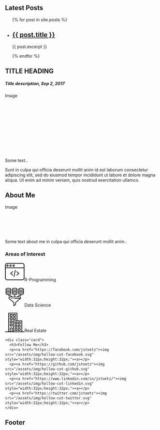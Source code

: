 <div class="row">
  <div class="leftcolumn">
    <div class="card">
      <h2>Latest Posts</h2>
       <ul>
        {% for post in site.posts %}
          <li>
           <h2><a href="{{ post.url }}">{{ post.title }}</a></h2>
           <p>{{ post.excerpt }}</p>
           </li>
            {% endfor %}
        </ul>
    </div>
    <div class="card">
      <h2>TITLE HEADING</h2>
      <h5>Title description, Sep 2, 2017</h5>
      <div class="fakeimg" style="height:200px;">Image</div>
      <p>Some text..</p>
      <p>Sunt in culpa qui officia deserunt mollit anim id est laborum consectetur adipiscing elit, sed do eiusmod tempor incididunt ut labore et dolore magna aliqua. Ut enim ad minim veniam, quis nostrud exercitation ullamco.</p>
    </div>
  </div>
  <div class="rightcolumn">
    <div class="card">
      <h2>About Me</h2>
      <div class="fakeimg" style="height:100px;">Image</div>
      <p>Some text about me in culpa qui officia deserunt mollit anim..</p>
    </div>
    <div class="card">
      <h3>Areas of Interest</h3>
      <div><a href="/R-Programming"><img src="/assets/img/web-programming.svg" style="width:64px;height:64px;"><a>R-Programming</div><br>
      <div><a href="/Data-Science"><img src="/assets/img/data-mining.svg" style="width:64px;height:64px;"><a>Data Science</div><br>
      <div><a href="/Real-Estate"><img src="/assets/img/building.svg" style="width:64px;height:64px;"><a>Real Estate</div>
    </div>
        
    <div class="card">
      <h3>Follow Me</h3>
      <p><a href="https://facebook.com/jstoetz"><img src="/assets/img/hollow-cut-facebook.svg" style="width:32px;height:32px;"><a></p>
      <p><a href="https://github.com/jstoetz"><img src="/assets/img/hollow-cut-github.svg" style="width:32px;height:32px;"><a></p>
      <p><a href="https://www.linkedin.com/in/jstoetz/"><img src="/assets/img/hollow-cut-linkedin.svg" style="width:32px;height:32px;"><a></p>
      <p><a href="https://twitter.com/jstoetz"><img src="/assets/img/hollow-cut-twitter.svg" style="width:32px;height:32px;"><a></p>
    </div>
  </div>
</div>

<div class="footer">
  <h2>Footer</h2>
</div>

